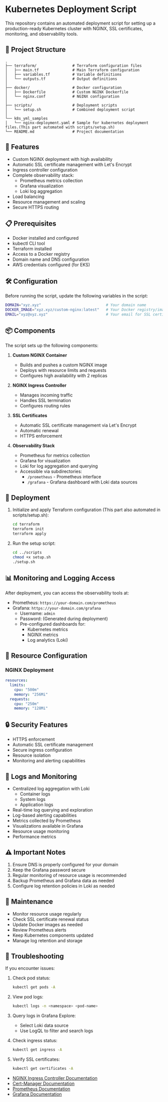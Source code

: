 # Kubernetes Deployment Script

This repository contains an automated deployment script for setting up a production-ready Kubernetes cluster with NGINX, SSL certificates, monitoring, and observability tools.

## 📁 Project Structure

```
.
├── terraform/                # Terraform configuration files
│   ├── main.tf               # Main Terraform configuration
│   ├── variables.tf          # Variable definitions
│   └── outputs.tf            # Output definitions
│
├── docker/                   # Docker configuration
│   ├── Dockerfile            # Custom NGINX Dockerfile
│   └── nginx.conf            # NGINX configuration
│
├── scripts/                  # Deployment scripts
│   └── setup.sh              # Combined deployment script
│
└── k8s_yml_samples
│   └── nginx-deployment.yaml # Sample for kubernetes deployment files.(This part automated with scripts/setup.sh)
└── README.md                 # Project documentation
```

## 🚀 Features

- Custom NGINX deployment with high availability
- Automatic SSL certificate management with Let's Encrypt
- Ingress controller configuration
- Complete observability stack:
  - Prometheus metrics collection
  - Grafana visualization
  - Loki log aggregation
- Load balancing
- Resource management and scaling
- Secure HTTPS routing

## 📋 Prerequisites

- Docker installed and configured
- kubectl CLI tool
- Terraform installed
- Access to a Docker registry
- Domain name and DNS configuration
- AWS credentials configured (for EKS)

## 🛠️ Configuration

Before running the script, update the following variables in the script:

```bash
DOMAIN="xyz.xyz"                             # Your domain name
DOCKER_IMAGE="xyz.xyz/custom-nginx:latest"   # Your Docker registry/image
EMAIL="xyz@xyz.xyz"                          # Your email for SSL certificates
```

## 📦 Components

The script sets up the following components:

1. **Custom NGINX Container**
   - Builds and pushes a custom NGINX image
   - Deploys with resource limits and requests
   - Configures high availability with 2 replicas

2. **NGINX Ingress Controller**
   - Manages incoming traffic
   - Handles SSL termination
   - Configures routing rules

3. **SSL Certificates**
   - Automatic SSL certificate management via Let's Encrypt
   - Automatic renewal
   - HTTPS enforcement

4. **Observability Stack**
   - Prometheus for metrics collection
   - Grafana for visualization
   - Loki for log aggregation and querying
   - Accessible via subdirectories:
     - `/prometheus` - Prometheus interface
     - `/grafana` - Grafana dashboard with Loki data sources

## 🚀 Deployment

1. Initialize and apply Terraform configuration (This part also automated in scripts/setup.sh):
   ```bash
   cd terraform
   terraform init
   terraform apply
   ```

2. Run the setup script:
   ```bash
   cd ../scripts
   chmod +x setup.sh
   ./setup.sh
   ```

## 📊 Monitoring and Logging Access

After deployment, you can access the observability tools at:

- Prometheus: `https://your-domain.com/prometheus`
- Grafana: `https://your-domain.com/grafana`
  - Username: `admin`
  - Password: (Generated during deployment)
  - Pre-configured dashboards for:
    - Kubernetes metrics
    - NGINX metrics
    - Log analytics (Loki)

## 🔧 Resource Configuration

### NGINX Deployment
```yaml
resources:
  limits:
    cpu: "500m"
    memory: "256Mi"
  requests:
    cpu: "250m"
    memory: "128Mi"
```

## 🔒 Security Features

- HTTPS enforcement
- Automatic SSL certificate management
- Secure ingress configuration
- Resource isolation
- Monitoring and alerting capabilities

## 📝 Logs and Monitoring

- Centralized log aggregation with Loki
  - Container logs
  - System logs
  - Application logs
- Real-time log querying and exploration
- Log-based alerting capabilities
- Metrics collected by Prometheus
- Visualizations available in Grafana
- Resource usage monitoring
- Performance metrics

## ⚠️ Important Notes

1. Ensure DNS is properly configured for your domain
2. Keep the Grafana password secure
3. Regular monitoring of resource usage is recommended
4. Backup Prometheus and Grafana data as needed
5. Configure log retention policies in Loki as needed

## 🔄 Maintenance

- Monitor resource usage regularly
- Check SSL certificate renewal status
- Update Docker images as needed
- Review Prometheus alerts
- Keep Kubernetes components updated
- Manage log retention and storage

## 🛟 Troubleshooting

If you encounter issues:

1. Check pod status:
   ```bash
   kubectl get pods -A
   ```

2. View pod logs:
   ```bash
   kubectl logs -n <namespace> <pod-name>
   ```

3. Query logs in Grafana Explore:
   - Select Loki data source
   - Use LogQL to filter and search logs

4. Check ingress status:
   ```bash
   kubectl get ingress -A
   ```

5. Verify SSL certificates:
   ```bash
   kubectl get certificates -A
   ```

- [NGINX Ingress Controller Documentation](https://kubernetes.github.io/ingress-nginx/)
- [Cert-Manager Documentation](https://cert-manager.io/docs/)
- [Prometheus Documentation](https://prometheus.io/docs/)
- [Grafana Documentation](https://grafana.com/docs/)

